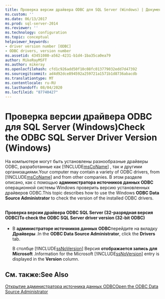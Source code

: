 ```yaml
---
title: Проверка версии драйвера ODBC для SQL Server (Windows) | Документы Майкрософт
ms.custom: ''
ms.date: 06/13/2017
ms.prod: sql-server-2014
ms.reviewer: ''
ms.technology: configuration
ms.topic: conceptual
helpviewer_keywords:
- driver version number [ODBC]
- ODBC drivers, version number
ms.assetid: 43451080-a562-4231-b1d4-1ba35ca0ea79
author: MikeRayMSFT
ms.author: mikeray
ms.openlocfilehash: cfd1c926add50f10c08fc013779032edd7d47392
ms.sourcegitcommit: ad4d92dce894592a259721a1571b1d8736abacdb
ms.translationtype: MT
ms.contentlocale: ru-RU
ms.lasthandoff: 08/04/2020
ms.locfileid: "87740427"
---
```

# <a name="check-the-odbc-sql-server-driver-version-windows"></a><span data-ttu-id="3a504-102">Проверка версии драйвера ODBC для SQL Server (Windows)</span><span class="sxs-lookup"><span data-stu-id="3a504-102">Check the ODBC SQL Server Driver Version (Windows)</span></span>
  <span data-ttu-id="3a504-103">На компьютере могут быть установлены разнообразные драйверы ODBC, разработанные как [!INCLUDE[msCoName](../../includes/msconame-md.md)] , так и другими организациями.</span><span class="sxs-lookup"><span data-stu-id="3a504-103">Your computer may contain a variety of ODBC drivers, from [!INCLUDE[msCoName](../../includes/msconame-md.md)] and from other companies.</span></span> <span data-ttu-id="3a504-104">В этом разделе описано, как с помощью **администратора источников данных ODBC** операционной системы Windows проверить версию установленных драйверов ODBC.</span><span class="sxs-lookup"><span data-stu-id="3a504-104">This topic describes how to use the Windows **ODBC Data Source Administrator** to check the version of the installed ODBC drivers.</span></span>  
  
##  <a name="SSMSProcedure"></a>  
  
#### <a name="to-check-the-odbc-sql-server-driver-version-32-bit-odbc"></a><span data-ttu-id="3a504-105">Проверка версии драйвера ODBC SQL Server (32-разрядная версия ODBC)</span><span class="sxs-lookup"><span data-stu-id="3a504-105">To check the ODBC SQL Server driver version (32-bit ODBC)</span></span>  
  
-   <span data-ttu-id="3a504-106">В **администраторе источников данных ODBC**перейдите на вкладку **Драйверы** .</span><span class="sxs-lookup"><span data-stu-id="3a504-106">In the **ODBC Data Source Administrator**, click the **Drivers** tab.</span></span>  
  
     <span data-ttu-id="3a504-107">В столбце [!INCLUDE[ssNoVersion](../../includes/ssnoversion-md.md)] Версия **отображается запись для Microsoft** .</span><span class="sxs-lookup"><span data-stu-id="3a504-107">Information for the Microsoft [!INCLUDE[ssNoVersion](../../includes/ssnoversion-md.md)] entry is displayed in the **Version** column.</span></span>  
  
## <a name="see-also"></a><span data-ttu-id="3a504-108">См. также:</span><span class="sxs-lookup"><span data-stu-id="3a504-108">See Also</span></span>  
 [<span data-ttu-id="3a504-109">Открытие администратора источника данных ODBC</span><span class="sxs-lookup"><span data-stu-id="3a504-109">Open the ODBC Data Source Administrator</span></span>](open-the-odbc-data-source-administrator.md)  
  
  
